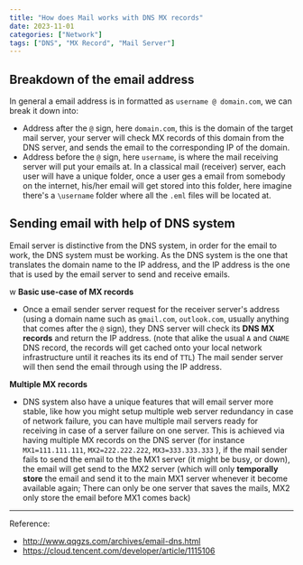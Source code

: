 ```yaml
---
title: "How does Mail works with DNS MX records"
date: 2023-11-01
categories: ["Network"]
tags: ["DNS", "MX Record", "Mail Server"]
---
```


## Breakdown of the email address

In general a email address is in formatted as `username @ domain.com`, we can break it down into:
- Address after the `@` sign, here `domain.com`, this is the domain of the target mail server, your server will check MX records of this domain from the DNS server, and sends the email to the corresponding IP of the domain.
- Address before the `@` sign, here `username`, is where the mail receiving server will put your emails at. In a classical mail (receiver) server, each user will have a unique folder, once a user ges a email from somebody on the internet, his/her email will get stored into this folder, here imagine there's a `\username` folder where all the `.eml` files will be located at.


## Sending email with help of DNS system

Email server is distinctive from the DNS system, in order for the email to work, the DNS system must be working. As the DNS system is the one that translates the domain name to the IP address, and the IP address is the one that is used by the email server to send and receive emails.

<!-- - [Visualization of the mail sending with multiple DNS MX records](https://share.cleanshot.com/VCQSNXcBm66G8q5nX8WV) -->
w
**Basic use-case of MX records**
- Once a email sender server request for the receiver server's address (using a domain name such as `gmail.com`, `outlook.com`, usually anything that comes after the `@` sign), they DNS server will check its **DNS MX records** and return the IP address. (note that alike the usual `A` and `CNAME` DNS record, the records will get cached onto your local network infrastructure until it reaches its its end of `TTL`) The mail sender server will then send the email through using the IP address.

**Multiple MX records**
- DNS system also have a unique features that will email server more stable, like how you might setup multiple web server redundancy in case of network failure, you can have multiple mail servers ready for receiving in case of a server failure on one server. This is achieved via having multiple MX records on the DNS server (for instance `MX1=111.111.111`, `MX2=222.222.222`, `MX3=333.333.333` ), if the mail sender fails to send the email to the the MX1 server (it might be busy, or down), the email will get send to the MX2 server (which will only **temporally store** the email and send it to the main MX1 server whenever it become available again; There can only be one server that saves the mails, MX2 only store the email before MX1 comes back)



----------
Reference:
- http://www.qqgzs.com/archives/email-dns.html
- https://cloud.tencent.com/developer/article/1115106